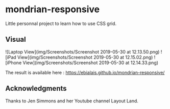 # mondrian-responsive

Little personnal project to learn how to use CSS grid.

## Visual

![Laptop View](img/Screenshots/Screenshot 2019-05-30 at 12.13.50.png)
![iPad View](img/Screenshots/Screenshot 2019-05-30 at 12.15.02.png)
![iPhone View](img/Screenshots/Screenshot 2019-05-30 at 12.14.33.png)

The result is available here : https://ebialais.github.io/mondrian-responsive/

## Acknowledgments
Thanks to Jen Simmons and her Youtube channel Layout Land.
